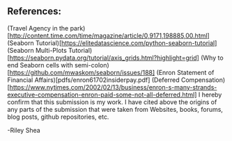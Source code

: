 References:
-----------
(Travel Agency in the park)[http://content.time.com/time/magazine/article/0,9171,198885,00.html]
(Seaborn Tutorial)[https://elitedatascience.com/python-seaborn-tutorial]
(Seaborn Multi-Plots Tutorial)[https://seaborn.pydata.org/tutorial/axis_grids.html?highlight=grid]
(Why to end Seaborn cells with semi-colon)[https://github.com/mwaskom/seaborn/issues/188]
(Enron Statement of Financial Affairs)[pdfs/enron61702insiderpay.pdf]
(Deferred Compensation)
[https://www.nytimes.com/2002/02/13/business/enron-s-many-strands-executive-compensation-enron-paid-some-not-all-deferred.html]
I hereby confirm that this submission is my work.
I have cited above the origins of any parts of the submission that
were taken from Websites, books, forums, blog posts, github repositories, etc.

-Riley Shea